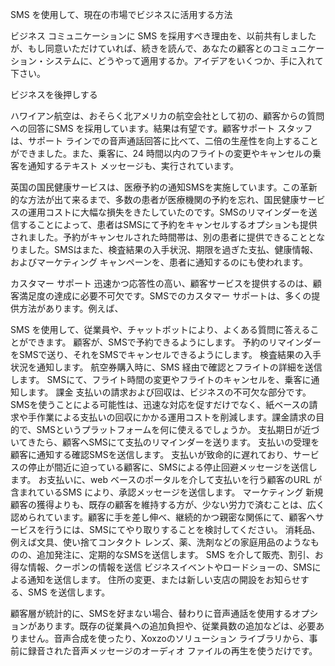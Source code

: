 SMS を使用して、現在の市場でビジネスに活用する方法

ビジネス コミュニケーションに SMS を採用すべき理由を、以前共有しましたが、もし同意いただけていれば、続きを読んで、あなたの顧客とのコミュニケーション・システムに、どうやって適用するか。アイデアをいくつか、手に入れて下さい。

ビジネスを後押しする

ハワイアン航空は、おそらく北アメリカの航空会社として初の、顧客からの質問への回答にSMS を採用しています。結果は有望です。顧客サポート スタッフは、サポート ラインでの音声通話回答に比べて、二倍の生産性を向上することができました。また、乗客に、24 時間以内のフライトの変更やキャンセルの乗客を通知するテキスト メッセージも、実行されています。

英国の国民健康サービスは、医療予約の通知SMSを実施しています。この革新的な方法が出て来るまで、多数の患者が医療機関の予約を忘れ、国民健康サービスの運用コストに大幅な損失をきたしていたのです。SMSのリマインダーを送信することによって、患者はSMSにて予約をキャンセルするオプションも提供されました。予約がキャンセルされた時間帯は、別の患者に提供できることとなりました。SMSはまた、検査結果の入手状況、期限を過ぎた支払、健康情報、およびマーケティング キャンペーンを、患者に通知するのにも使われます。

カスタマー サポート
迅速かつ応答性の高い、顧客サービスを提供するのは、顧客満足度の達成に必要不可欠です。SMSでのカスタマー サポートは、多くの提供方法があります。例えば、

SMS を使用して、従業員や、チャットボットにより、よくある質問に答えることができます。
顧客が、SMSで予約できるようにします。
予約のリマインダーをSMSで送り、それをSMSでキャンセルできるようにします。
検査結果の入手状況を通知します。
航空券購入時に、SMS 経由で確認とフライトの詳細を送信します。
SMSにて、フライト時間の変更やフライトのキャンセルを、乗客に通知します。
課金
支払いの請求および回収は、ビジネスの不可欠な部分です。SMSを使うことによる可能性は、迅速な対応を促すだけでなく、紙ベースの請求や手作業による支払いの回収にかかる運用コストを削減します。課金請求の目的で、SMSというプラットフォームを何に使えるでしょうか。
支払期日が近づいてきたら、顧客へSMSにて支払のリマインダーを送ります。
支払いの受理を顧客に通知する確認SMSを送信します。
支払いが致命的に遅れており、サービスの停止が間近に迫っている顧客に、SMSによる停止回避メッセージを送信します。
お支払いに、web ベースのポータルを介して支払いを行う顧客のURL が含まれているSMS により、承認メッセージを送信します。
マーケティング
新規顧客の獲得よりも、既存の顧客を維持する方が、少ない労力で済むことは、広く認められています。顧客に手を差し伸べ、継続的かつ親密な関係にて、顧客へサービスを行うには、SMSにてやり取りすることを検討してください。
消耗品、例えば文具、使い捨てコンタクト レンズ、薬、洗剤などの家庭用品のようなものの、追加発注に、定期的なSMSを送信します。
SMS を介して販売、割引、お得な情報、クーポンの情報を送信
ビジネスイベントやロードショーの、SMSによる通知を送信します。
住所の変更、または新しい支店の開設をお知らせする、SMS を送信します。

顧客層が統計的に、SMSを好まない場合、替わりに音声通話を使用するオプションがあります。既存の従業員への追加負担や、従業員数の追加などは、必要ありません。音声合成を使ったり、Xoxzoのソリューション ライブラリから、事前に録音された音声メッセージのオーディオ ファイルの再生を使うだけです。
